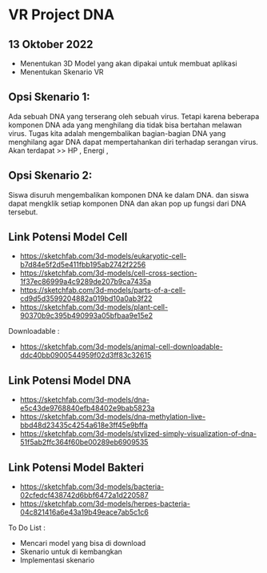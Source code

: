 # VR Project DNA

## 13 Oktober 2022
- Menentukan 3D Model yang akan dipakai untuk membuat aplikasi
- Menentukan Skenario VR


## Opsi Skenario 1: 
Ada sebuah DNA yang terserang oleh sebuah virus. Tetapi karena beberapa komponen DNA ada yang menghilang dia tidak bisa bertahan melawan virus. Tugas kita adalah mengembalikan bagian-bagian DNA yang menghilang agar DNA dapat mempertahankan diri terhadap serangan virus. 
Akan terdapat >> HP , Energi , 

## Opsi Skenario 2: 
Siswa disuruh mengembalikan komponen DNA ke dalam DNA. dan siswa dapat mengklik setiap komponen DNA dan akan pop up fungsi dari DNA tersebut. 

## Link Potensi Model Cell 
- https://sketchfab.com/3d-models/eukaryotic-cell-b7d84e5f2d5e411fbb195ab2742f2256
- https://sketchfab.com/3d-models/cell-cross-section-1f37ec86999a4c9289de207b9ca7435a
- https://sketchfab.com/3d-models/parts-of-a-cell-cd9d5d3599204882a019bd10a0ab3f22
- https://sketchfab.com/3d-models/plant-cell-90370b9c395b490993a05bfbaa9e15e2

Downloadable : 
- https://sketchfab.com/3d-models/animal-cell-downloadable-ddc40bb0900544959f02d3ff83c32615

## Link Potensi Model DNA
- https://sketchfab.com/3d-models/dna-e5c43de9768840efb48402e9bab5823a
- https://sketchfab.com/3d-models/dna-methylation-live-bbd48d23435c4254a618e3ff45e9bffa
- https://sketchfab.com/3d-models/stylized-simply-visualization-of-dna-51f5ab2ffc364f60be00289eb6909535


## Link Potensi Model Bakteri 
- https://sketchfab.com/3d-models/bacteria-02cfedcf438742d6bbf6472a1d220587
- https://sketchfab.com/3d-models/herpes-bacteria-04c821416a6e43a19b49eace7ab5c1c6


To Do List :

- Mencari model yang bisa di download 
- Skenario untuk di kembangkan
- Implementasi skenario 
